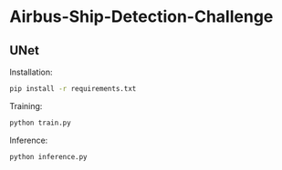 # Airbus-Ship-Detection-Challenge
## UNet 

Installation:
```bash
pip install -r requirements.txt
```
Training:
```bash
python train.py
```

Inference:
```bash
python inference.py
```

